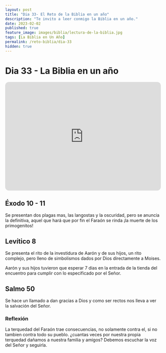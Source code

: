 ```yaml
---
layout: post
title: "Dia 33- El Reto de la Biblia en un año"
description: "Te invito a leer conmigo la Biblia en un año."
date: 2023-02-02
published: true
feature_image: images/biblia/lectura-de-la-biblia.jpg
tags: [La Biblia en Un Año]
permalink: /reto-biblia/dia-33
hidden: true
---
```


# Dia 33 - La Biblia en un año 
<iframe style="border-radius:12px" src="https://open.spotify.com/embed/episode/3TAK9lIh4lLiXoW6MHPvBx?utm_source=generator" width="100%" height="352" frameBorder="0" allowfullscreen="" allow="autoplay; clipboard-write; encrypted-media; fullscreen; picture-in-picture" loading="lazy"></iframe>

## Éxodo 10 - 11
Se presentan dos plagas mas, las langostas y la oscuridad, pero se anuncia la definitiva, aquel que hará que por fin el Faraón se rinda ¡la muerte de los primogenitos!

## Levítico 8
Se presenta el rito de la investidura de Aarón y de sus hijos, un rito complejo, pero lleno de simbolismos dados por Dios directamente a Moises.

Aarón y sus hijos tuvieron que esperar 7 dias en la entrada de la tienda del encuentro para cumplir con lo especificado por el Señor.


## Salmo 50
Se hace un llamado a dan gracias a Dios y como ser rectos nos lleva a ver la salvación del Señor.

### Reflexión
La terquedad del Faraón trae consecuencias, no solamente contra el, si no tambien contra todo su pueblo. ¿cuantas veces por nuestra propia terquedad dañamos a nuestra familia y amigos? Debemos escuchar la voz del Señor y seguirla.






